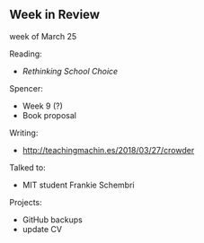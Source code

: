 ## Week in Review

week of March 25

Reading:
* *Rethinking School Choice*

Spencer:
* Week 9 (?)
* Book proposal

Writing:
* http://teachingmachin.es/2018/03/27/crowder

Talked to:
* MIT student Frankie Schembri

Projects:
* GitHub backups
* update CV
